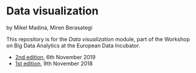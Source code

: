 # Data visualization
by Mikel Madina, Miren Berasategi

This repository is for the _Data visualization_ module, part of the Workshop on Big Data Analytics at the European Data Incubator.

- [2nd edition](https://deustodatacom.github.io/EDI/index.htm), 6th November 2019
- [1st edition](https://deustodatacom.github.io/EDI/2018.htm), 9th November 2018
